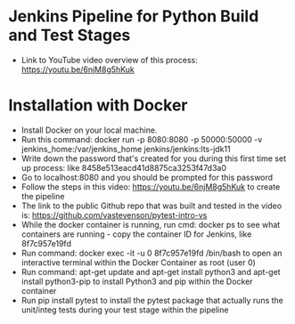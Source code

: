 # Jenkins Pipeline for Python Build and Test Stages
- Link to YouTube video overview of this process: https://youtu.be/6njM8g5hKuk
# Installation with Docker
- Install Docker on your local machine.
- Run this command: docker run -p 8080:8080 -p 50000:50000 -v jenkins_home:/var/jenkins_home jenkins/jenkins:lts-jdk11
- Write down the password that's created for you during this first time set up process: like 8458e513eacd41d8875ca3253f47d3a0
- Go to localhost:8080 and you should be prompted for this password
- Follow the steps in this video: https://youtu.be/6njM8g5hKuk to create the pipeline
- The link to the public Github repo that was built and tested in the video is: https://github.com/vastevenson/pytest-intro-vs
- While the docker container is running, run cmd: docker ps to see what containers are running - copy the container ID for Jenkins, like 8f7c957e19fd
- Run command: docker exec -it -u 0 8f7c957e19fd /bin/bash to open an interactive terminal within the Docker Container as root (user 0)
- Run command: apt-get update and apt-get install python3 and apt-get install python3-pip to install Python3 and pip within the Docker container
- Run pip install pytest to install the pytest package that actually runs the unit/integ tests during your test stage within the pipeline
